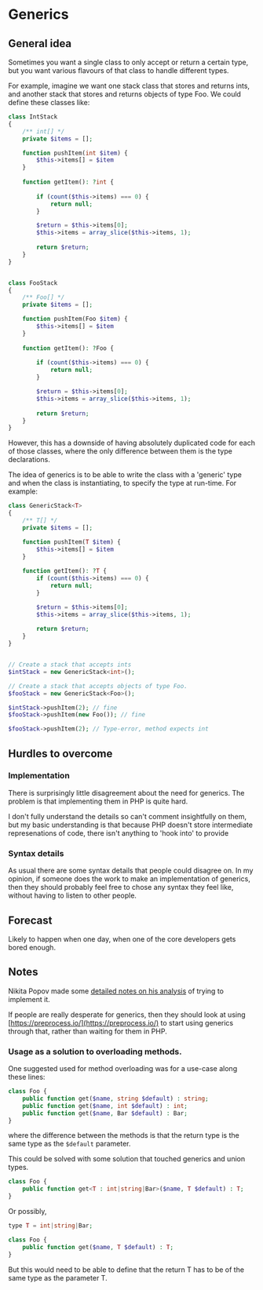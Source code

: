 # Generics

## General idea

Sometimes you want a single class to only accept or return a certain type, but you want various flavours of that class to handle different types.

For example, imagine we want one stack class that stores and returns ints, and another stack that stores and returns objects of type Foo. We could define these classes like:


```php
class IntStack
{
    /** int[] */
    private $items = [];

    function pushItem(int $item) {
        $this->items[] = $item
    }
  
    function getItem(): ?int {
  
        if (count($this->items) === 0) {
            return null;
        }

        $return = $this->items[0];
        $this->items = array_slice($this->items, 1);
         
        return $return;
    } 
}


class FooStack
{
    /** Foo[] */
    private $items = [];

    function pushItem(Foo $item) {
        $this->items[] = $item
    }
  
    function getItem(): ?Foo {
  
        if (count($this->items) === 0) {
            return null;
        }

        $return = $this->items[0];
        $this->items = array_slice($this->items, 1);
         
        return $return;
    } 
}
```

However, this has a downside of having absolutely duplicated code for each of those classes, where the only difference between them is the type declarations.

The idea of generics is to be able to write the class with a 'generic' type and when the class is instantiating, to specify the type at run-time. For example:


```php
class GenericStack<T>
{
    /** T[] */
    private $items = [];

    function pushItem(T $item) {
        $this->items[] = $item
    }
  
    function getItem(): ?T {
        if (count($this->items) === 0) {
            return null;
        }

        $return = $this->items[0];
        $this->items = array_slice($this->items, 1);
         
        return $return;
    } 
}


// Create a stack that accepts ints
$intStack = new GenericStack<int>();

// Create a stack that accepts objects of type Foo.
$fooStack = new GenericStack<Foo>();

$intStack->pushItem(2); // fine
$fooStack->pushItem(new Foo()); // fine

$fooStack->pushItem(2); // Type-error, method expects int
```

## Hurdles to overcome


### Implementation

There is surprisingly little disagreement about the need for generics. The problem is that implementing them in PHP is quite hard.

I don't fully understand the details so can't comment insightfully on them, but my basic understanding is that because PHP doesn't store intermediate represenations of code, there isn't anything to 'hook into' to provide


### Syntax details 

As usual there are some syntax details that people could disagree on. In my opinion, if someone does the work to make an implementation of generics, then they should probably feel free to chose any syntax they feel like, without having to listen to other people.

## Forecast

Likely to happen when one day, when one of the core developers gets bored enough.

## Notes

Nikita Popov made some [detailed notes on his analysis](https://github.com/PHPGenerics/php-generics-rfc/issues/45) of trying to implement it.

If people are really desperate for generics, then they should look at using [https://preprocess.io/](https://preprocess.io/) to start using generics through that, rather than waiting for them in PHP.

### Usage as a solution to overloading methods.

One suggested used for method overloading was for a use-case along these lines:

```php
class Foo {
    public function get($name, string $default) : string;
    public function get($name, int $default) : int;
    public function get($name, Bar $default) : Bar;
}
```

where the difference between the methods is that the return type is the same type as the `$default` parameter.

This could be solved with some solution that touched generics and union types.

```php
class Foo {
    public function get<T : int|string|Bar>($name, T $default) : T;
}
```

Or possibly, 

```php
type T = int|string|Bar;

class Foo {
    public function get($name, T $default) : T;
}
```

But this would need to be able to define that the return T has to be of the same type as the parameter T.

